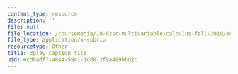 ```yaml
---
content_type: resource
description: ''
file: null
file_location: /coursemedia/18-02sc-multivariable-calculus-fall-2010/ecd0adf7a84459411dd82f9a499bbd2c_HyqBcD_e_Uw.srt
file_type: application/x-subrip
resourcetype: Other
title: 3play caption file
uid: ecd0adf7-a844-5941-1dd8-2f9a499bbd2c
---
```

